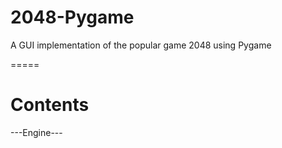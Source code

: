 # 2048-Pygame
A GUI implementation of the popular game 2048 using Pygame

=====
# Contents
---Engine---
